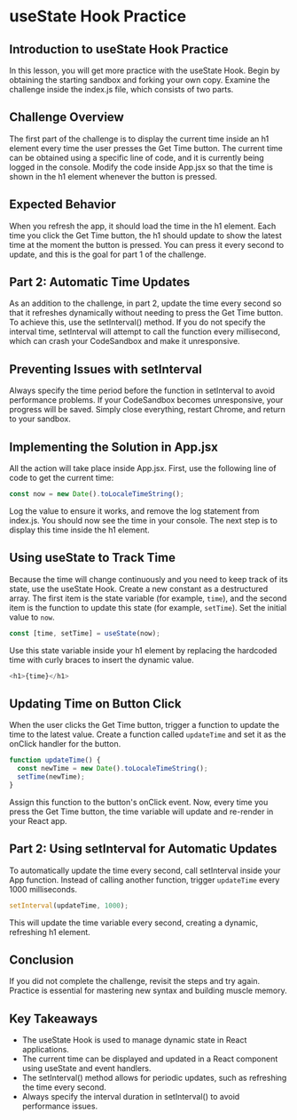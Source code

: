 # useState Hook Practice

## Introduction to useState Hook Practice

In this lesson, you will get more practice with the useState Hook. Begin by obtaining the starting sandbox and forking your own copy. Examine the challenge inside the index.js file, which consists of two parts.

## Challenge Overview

The first part of the challenge is to display the current time inside an h1 element every time the user presses the Get Time button. The current time can be obtained using a specific line of code, and it is currently being logged in the console. Modify the code inside App.jsx so that the time is shown in the h1 element whenever the button is pressed.

## Expected Behavior

When you refresh the app, it should load the time in the h1 element. Each time you click the Get Time button, the h1 should update to show the latest time at the moment the button is pressed. You can press it every second to update, and this is the goal for part 1 of the challenge.

## Part 2: Automatic Time Updates

As an addition to the challenge, in part 2, update the time every second so that it refreshes dynamically without needing to press the Get Time button. To achieve this, use the setInterval() method. If you do not specify the interval time, setInterval will attempt to call the function every millisecond, which can crash your CodeSandbox and make it unresponsive.

## Preventing Issues with setInterval

Always specify the time period before the function in setInterval to avoid performance problems. If your CodeSandbox becomes unresponsive, your progress will be saved. Simply close everything, restart Chrome, and return to your sandbox.

## Implementing the Solution in App.jsx

All the action will take place inside App.jsx. First, use the following line of code to get the current time:

```js
const now = new Date().toLocaleTimeString();
```

Log the value to ensure it works, and remove the log statement from index.js. You should now see the time in your console. The next step is to display this time inside the h1 element.

## Using useState to Track Time

Because the time will change continuously and you need to keep track of its state, use the useState Hook. Create a new constant as a destructured array. The first item is the state variable (for example, `time`), and the second item is the function to update this state (for example, `setTime`). Set the initial value to `now`.

```js
const [time, setTime] = useState(now);
```

Use this state variable inside your h1 element by replacing the hardcoded time with curly braces to insert the dynamic value.

```js
<h1>{time}</h1>
```

## Updating Time on Button Click

When the user clicks the Get Time button, trigger a function to update the time to the latest value. Create a function called `updateTime` and set it as the onClick handler for the button.

```js
function updateTime() {
  const newTime = new Date().toLocaleTimeString();
  setTime(newTime);
}
```

Assign this function to the button's onClick event. Now, every time you press the Get Time button, the time variable will update and re-render in your React app.

## Part 2: Using setInterval for Automatic Updates

To automatically update the time every second, call setInterval inside your App function. Instead of calling another function, trigger `updateTime` every 1000 milliseconds.

```js
setInterval(updateTime, 1000);
```

This will update the time variable every second, creating a dynamic, refreshing h1 element.

## Conclusion

If you did not complete the challenge, revisit the steps and try again. Practice is essential for mastering new syntax and building muscle memory.

## Key Takeaways

- The useState Hook is used to manage dynamic state in React applications.
- The current time can be displayed and updated in a React component using useState and event handlers.
- The setInterval() method allows for periodic updates, such as refreshing the time every second.
- Always specify the interval duration in setInterval() to avoid performance issues.
